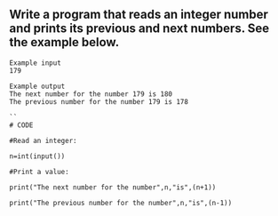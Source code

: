 ## Write a program that reads an integer number and prints its previous and next numbers. See the example below.

```
Example input
179

Example output
The next number for the number 179 is 180
The previous number for the number 179 is 178

``
# CODE

#Read an integer:

n=int(input())

#Print a value:

print("The next number for the number",n,"is",(n+1))

print("The previous number for the number",n,"is",(n-1))

